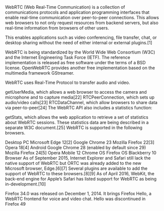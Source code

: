 WebRTC (Web Real-Time Communication) is a collection of communications protocols and application programming interfaces that enable real-time communication over peer-to-peer connections. This allows web browsers to not only request resources from backend servers, but also real-time information from browsers of other users.

This enables applications such as video conferencing, file transfer, chat, or desktop sharing without the need of either internal or external plugins.[1]

WebRTC is being standardized by the World Wide Web Consortium (W3C) and the Internet Engineering Task Force (IETF). The reference implementation is released as free software under the terms of a BSD license. OpenWebRTC provides another free implementation based on the multimedia framework GStreamer.

WebRTC uses Real-Time Protocol to transfer audio and video.

getUserMedia, which allows a web browser to access the camera and microphone and to capture media[22]
RTCPeerConnection, which sets up audio/video calls[23]
RTCDataChannel, which allow browsers to share data via peer-to-peer[24]
The WebRTC API also includes a statistics function:

getStats, which allows the web application to retrieve a set of statistics about WebRTC sessions. These statistics data are being described in a separate W3C document.[25]
WebRTC is supported in the following browsers.

Desktop PC
Microsoft Edge 12[2]
Google Chrome 23
Mozilla Firefox 22[3]
Opera 18[4]
Android
Google Chrome 28 (enabled by default since 29)
Mozilla Firefox 24[5]
Opera Mobile 12
Chrome OS
Firefox OS
Blackberry 10
Browser
As of September 2015, Internet Explorer and Safari still lack the native support of WebRTC but ORTC was already added to the new Microsoft browser, Edge.[6][7] Several plugins are available to add the support of WebRTC to these browsers.[8][9] As of April 2016, WebKit, the back-end engine for Apple’s Safari has listed support for WebRTC as being in-development.[10]

Firefox 34.0 was released on December 1, 2014. It brings Firefox Hello, a WebRTC frontend for voice and video chat. Hello was discontinued in Firefox 49
